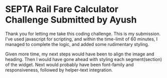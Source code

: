 # SEPTA Rail Fare Calculator Challenge Submitted by Ayush

Thank you for letting me take this coding challenge. This is my submission.
I've used javascript for scripting, and within the time-limit of 60 minutes, I managed to
complete the logic, and added some rudimentary styling.

Given more time, my next steps would have been to align the image and heading. Then I would have gone
ahead with styling each segment(section) of the widget. Next would probably have been font-family and 
responsiveness, followed by helper-text integration.